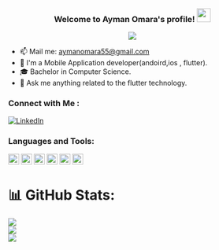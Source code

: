 <h3 align="center">
  Welcome to Ayman Omara's profile!
  <img src="https://media.giphy.com/media/hvRJCLFzcasrR4ia7z/giphy.gif" width="28">
</h3>

<!-- Typing SVG by DenverCoder1 - https://github.com/DenverCoder1/readme-typing-svg -->
<p align="center">
  <a href="https://github.com/DenverCoder1/readme-typing-svg"><img src="https://readme-typing-svg.herokuapp.com/?lines=Flutter%20developer;Always%20learning%20new%20things&font=Fira%20Code&center=true&width=440&height=45&color=f75c7e&vCenter=true&size=22"></a>
</p> 

- 📫 Mail me: aymanomara55@gmail.com
- 📱 I'm a Mobile Application developer(andoird,ios , flutter). 
- 🎓 Bachelor in Computer Science.
- 💬 Ask me anything related to the flutter technology.


### Connect with Me :

[![LinkedIn](https://img.shields.io/badge/LinkedIn-%230077B5.svg?logo=linkedin&logoColor=white)](https://www.linkedin.com/in/ayman-omara/)

### Languages and Tools:

<p align="left"><img src="https://www.vectorlogo.zone/logos/dartlang/dartlang-icon.svg" alt="dart" width="22" height="22"/> 
  <img src="https://www.vectorlogo.zone/logos/figma/figma-icon.svg" alt="figma" width="22" height="22"/> 
  <img src="https://www.vectorlogo.zone/logos/flutterio/flutterio-icon.svg" alt="flutter" width="22" height="22"/> 
  <img src="https://www.vectorlogo.zone/logos/git-scm/git-scm-icon.svg" alt="git" width="22" height="22"/> 
  <img src="https://www.vectorlogo.zone/logos/apple/apple-icon.svg" alt="git" width="22" height="22"/> 
  <img src="https://www.vectorlogo.zone/logos/android/android-icon.svg" alt="git" width="22" height="22"/> 

# 📊 GitHub Stats:
![](https://github-readme-stats.vercel.app/api?username=AymanOmara&theme=default&hide_border=false&include_all_commits=true&count_private=true)<br/>
![](https://github-readme-streak-stats.herokuapp.com/?user=AymanOmara&theme=default&hide_border=false)<br/>
![](https://github-readme-stats.vercel.app/api/top-langs/?username=AymanOmara&theme=default&hide_border=false&include_all_commits=true&count_private=true&layout=compact)

